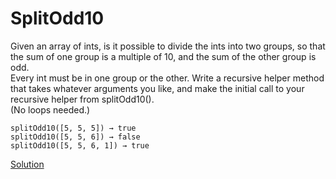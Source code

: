 # SplitOdd10
Given an array of ints, is it possible to divide the ints into two groups, so that the sum of one group is a multiple of 10, and the sum of the other group is odd.  
Every int must be in one group or the other. Write a recursive helper method that takes whatever arguments you like, and make the initial call to your recursive helper from splitOdd10().  
(No loops needed.)
```
splitOdd10([5, 5, 5]) → true
splitOdd10([5, 5, 6]) → false
splitOdd10([5, 5, 6, 1]) → true
```



[Solution](./src/Main.java)